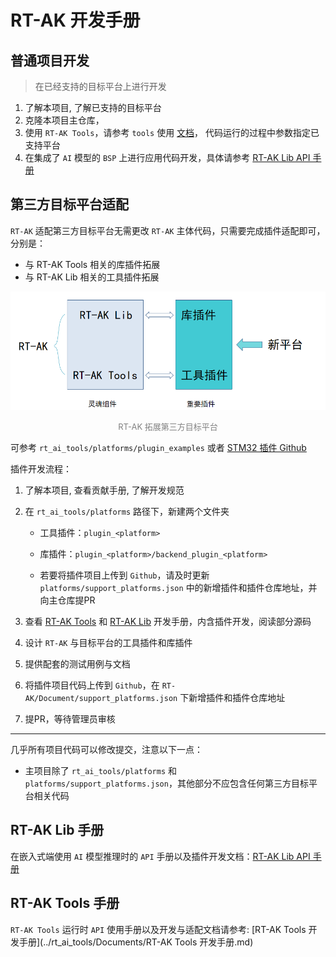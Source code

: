 # RT-AK 开发手册

## 普通项目开发

> 在已经支持的目标平台上进行开发

1. 了解本项目, 了解已支持的目标平台
3. 克隆本项目主仓库，
4. 使用 `RT-AK Tools`，请参考 `tools` 使用 [文档](../rt_ai_tools/README.md)， 代码运行的过程中参数指定已支持平台
5. 在集成了 `AI` 模型的 `BSP` 上进行应用代码开发，具体请参考 [RT-AK Lib API 手册](../rt_ai_lib/readme.md)

## 第三方目标平台适配

`RT-AK` 适配第三方目标平台无需更改 `RT-AK` 主体代码，只需要完成插件适配即可，分别是：

- 与 RT-AK Tools 相关的库插件拓展
- 与 RT-AK Lib 相关的工具插件拓展

![使用第三方目标平台插件](./imgs/20210331173329.png)

<center><font size=2 color="gray">RT-AK 拓展第三方目标平台</font></center>

可参考 `rt_ai_tools/platforms/plugin_examples` 或者 [STM32 插件 Github](https://github.com/RT-Thread/RT-AK-plugin-stm32)

插件开发流程：

1. 了解本项目, 查看贡献手册, 了解开发规范

2. 在 `rt_ai_tools/platforms` 路径下，新建两个文件夹

   - 工具插件：`plugin_<platform>`
   - 库插件：`plugin_<platform>/backend_plugin_<platform>`

   - 若要将插件项目上传到 `Github`，请及时更新 `platforms/support_platforms.json` 中的新增插件和插件仓库地址，并向主仓库提PR

3. 查看 [RT-AK Tools](https://github.com/RT-Thread/RT-AK/blob/main/RT-AK/rt_ai_tools/Documents/RT-AK%20Tools%20%E5%BC%80%E5%8F%91%E6%89%8B%E5%86%8C.md) 和 [RT-AK Lib](https://github.com/RT-Thread/RT-AK/blob/main/RT-AK/rt_ai_lib/readme.md) 开发手册，内含插件开发，阅读部分源码

4. 设计 `RT-AK` 与目标平台的工具插件和库插件

5. 提供配套的测试用例与文档

6. 将插件项目代码上传到 `Github`，在 `RT-AK/Document/support_platforms.json` 下新增插件和插件仓库地址

7. 提PR，等待管理员审核

---

几乎所有项目代码可以修改提交，注意以下一点：

- 主项目除了 `rt_ai_tools/platforms` 和 `platforms/support_platforms.json`，其他部分不应包含任何第三方目标平台相关代码

## RT-AK Lib 手册

在嵌入式端使用 `AI` 模型推理时的 `API` 手册以及插件开发文档：[RT-AK Lib API 手册](../rt_ai_lib/readme.md)

## RT-AK Tools 手册

`RT-AK Tools` 运行时 `API` 使用手册以及开发与适配文档请参考: [RT-AK Tools 开发手册](../rt_ai_tools/Documents/RT-AK Tools 开发手册.md)

